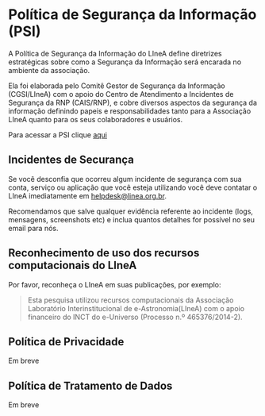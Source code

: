 # Política de Segurança da Informação (PSI)

A Política de Segurança da Informação do LIneA define diretrizes estratégicas sobre como a Segurança da Informação será encarada no ambiente da associação.

Ela foi elaborada pelo Comitê Gestor de Segurança da Informação (CGSI/LIneA) com o apoio do Centro de Atendimento a Incidentes de Segurança da RNP (CAIS/RNP), e cobre diversos aspectos da segurança da informação definindo papeis e responsabilidades tanto para a Associação LIneA quanto para os seus colaboradores e usuários.

Para acessar a PSI clique [aqui](https://docs.google.com/document/d/1guNonR3KK8u016o5_DVXsYQqrZdKLOIkASiOkPqBgOE/edit?usp=sharing)

## Incidentes de Securança

Se você desconfia que ocorreu algum incidente de segurança com sua conta, serviço ou aplicação que você esteja utilizando você deve contatar o LIneA imediatamente em helpdesk@linea.org.br.

Recomendamos que salve qualquer evidência referente ao incidente (logs, mensagens, screenshots etc) e inclua quantos detalhes for possível no seu email para nós.

## Reconhecimento de uso dos recursos computacionais do LIneA

Por favor, reconheça o LIneA em suas publicações, por exemplo:

>Esta pesquisa utilizou recursos computacionais da 
>Associação Laboratório Interinstitucional de e-Astronomia(LIneA)
>com o apoio financeiro do INCT do e-Universo (Processo n.º 465376/2014-2).

## Política de Privacidade

Em breve

## Política de Tratamento de Dados

Em breve 
